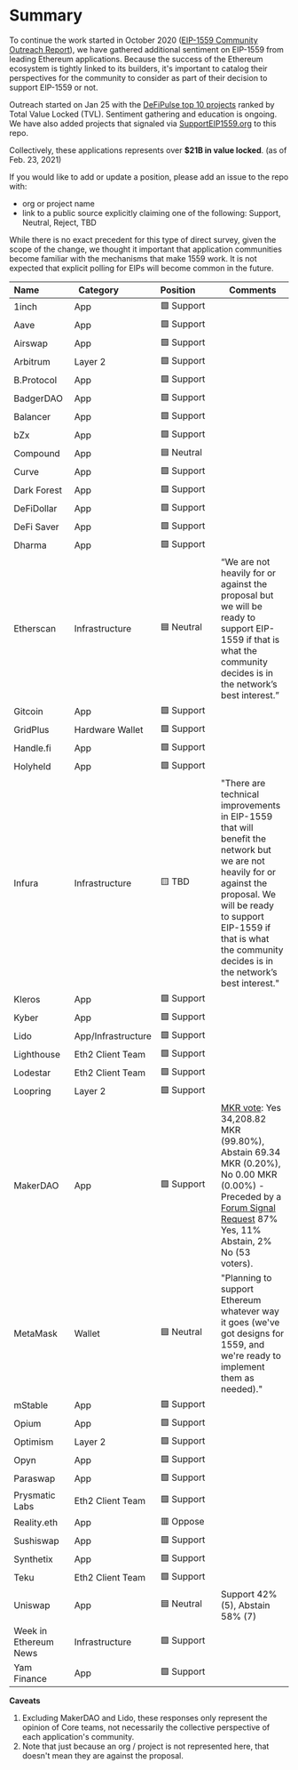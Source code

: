 # Summary

To continue the work started in October 2020 ([EIP-1559 Community Outreach Report](https://medium.com/ethereum-cat-herders/eip-1559-community-outreach-report-aa18be0666b5)), we have gathered additional sentiment on EIP-1559 from leading Ethereum applications. Because the success of the Ethereum ecosystem is tightly linked to its builders, it's important to catalog their perspectives for the community to consider as part of their decision to support EIP-1559 or not.

Outreach started on Jan 25 with the [DeFiPulse top 10 projects](https://defipulse.com/) ranked by Total Value Locked (TVL). Sentiment gathering and education is ongoing. We have also added projects that signaled via [SupportEIP1559.org](https://supporteip1559.org/) to this repo.

Collectively, these applications represents over **$21B in value locked**. (as of Feb. 23, 2021)

If you would like to add or update a position, please add an issue to the repo with:

- org or project name
- link to a public source explicitly claiming one of the following: Support, Neutral, Reject, TBD

While there is no exact precedent for this type of direct survey, given the scope of the change, we thought it important that application communities become familiar with the mechanisms that make 1559 work. It is not expected that explicit polling for EIPs will become common in the future.


Name&nbsp;&nbsp;&nbsp;&nbsp;&nbsp;&nbsp;&nbsp;&nbsp;&nbsp;&nbsp;&nbsp;|Category&nbsp;&nbsp;&nbsp;&nbsp;&nbsp;&nbsp;&nbsp;&nbsp;&nbsp;&nbsp;&nbsp;&nbsp;|	Position&nbsp;&nbsp;&nbsp;&nbsp;&nbsp;&nbsp;&nbsp;	|	Comments
---	|	---	|	---	|	---
1inch	|	App	|	🟩 Support	|
Aave	|	App	|	🟩 Support	|
Airswap	|	App	|	🟩 Support	|
Arbitrum	|	Layer 2	|	🟩 Support	|
B.Protocol	|	App	|	🟩 Support	|
BadgerDAO	|	App	|	🟩 Support	|
Balancer	|	App	|	🟩 Support	|
bZx	|	App	|	🟩 Support	|
Compound	|	App	|	🟦 Neutral	|
Curve	|	App	|	🟩 Support	|
Dark Forest	|	App	|	🟩 Support	|
DeFiDollar	|	App	|	🟩 Support	|
DeFi Saver	|	App	|	🟩 Support	|
Dharma	|	App	|	🟩 Support	|
Etherscan	|	Infrastructure	|	🟦 Neutral	|	“We are not heavily for or against the proposal but we will be ready to support EIP-1559 if that is what the community decides is in the network’s best interest.”
Gitcoin	|	App	|	🟩 Support	|
GridPlus | Hardware Wallet | 🟩 Support	|
Handle.fi | App | 🟩 Support	|
Holyheld | App | 🟩 Support	|
Infura	|	Infrastructure	|	🟨 TBD	|	"There are technical improvements in EIP-1559 that will benefit the network but we are not heavily for or against the proposal. We will be ready to support EIP-1559 if that is what the community decides is in the network’s best interest."
Kleros | App | 🟩 Support	|
Kyber | App | 🟩 Support	|
Lido | App/Infrastructure | 🟩 Support|	
Lighthouse	|	Eth2 Client Team	|	🟩 Support	|
Lodestar	|	Eth2 Client Team	|	🟩 Support	|
Loopring	|	Layer 2	|	🟩 Support	|
MakerDAO	|	App	|	🟩 Support	|	[MKR vote](https://vote.makerdao.com/polling/QmTKVMWq?network=mainnet#vote-breakdown): Yes 34,208.82 MKR (99.80%), Abstain 69.34 MKR (0.20%), No 0.00 MKR (0.00%) - Preceded by a [Forum Signal Request](https://forum.makerdao.com/t/signal-request-does-makerdao-support-eip-1559/6646) 87% Yes, 11% Abstain, 2% No (53 voters).
MetaMask | Wallet |	🟦 Neutral | "Planning to support Ethereum whatever way it goes (we've got designs for 1559, and we're ready to implement them as needed)."
mStable	|	App	|	🟩 Support	|
Opium	|	App	|	🟩 Support	|
Optimism	|	Layer 2	|	🟩 Support	|
Opyn	|	App	|	🟩 Support	|
Paraswap	|	App	|	🟩 Support	|
Prysmatic Labs	|	Eth2 Client Team	|	🟩 Support	|
Reality.eth | App | 🟥 Oppose |
Sushiswap	|	App	|	🟩 Support	|
Synthetix	|	App	|	🟩 Support	|
Teku	|	Eth2 Client Team	|	🟩 Support |
Uniswap | App | 🟦 Neutral | Support 42% (5), Abstain 58% (7)
Week in Ethereum News | Infrastructure | 🟩 Support |
Yam Finance	|	App	|	🟩 Support	|

**Caveats**

1. Excluding MakerDAO and Lido, these responses only represent the opinion of Core teams, not necessarily the collective perspective of each application's community.
2. Note that just because an org / project is not represented here, that doesn't mean they are against the proposal.
